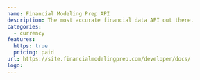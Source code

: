 ```yaml
---
name: Financial Modeling Prep API
description: The most accurate financial data API out there.
categories:
  - currency
features:
  https: true
  pricing: paid
url: https://site.financialmodelingprep.com/developer/docs/
logo:
---
```

